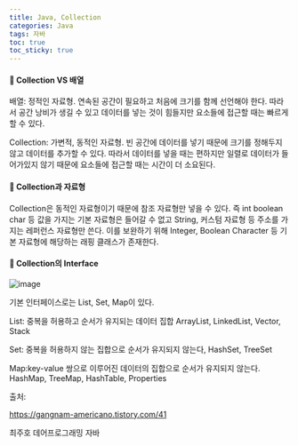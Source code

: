 ```yaml
---
title: Java, Collection
categories: Java
tags: 자바
toc: true
toc_sticky: true
---
```


#### **📌 Collection VS 배열**

배열: 정적인 자료형. 연속된 공간이 필요하고 처음에 크기를 함께 선언해야 한다. 따라서 공간 낭비가 생길 수 있고 데이터를 넣는 것이 힘들지만 요소들에 접근할 때는 빠르게 할 수 있다. 

Collection: 가변적, 동적인 자료형. 빈 공간에 데이터를 넣기 때문에 크기를 정해두지 않고 데이터를 추가할 수 있다. 따라서 데이터를 넣을 때는 편하지만 일렬로 데이터가 들어가있지 않기 때문에 요소들에 접근할 때는 시간이 더 소요된다. 

#### **📌 Collection과 자료형**

Collection은 동적인 자료형이기 때문에 참조 자료형만 넣을 수 있다. 즉 int boolean char 등 값을 가지는 기본 자료형은 들어갈 수 없고 String, 커스텀 자료형 등 주소를 가지는 레퍼런스 자료형만 쓴다. 이를 보완하기 위해 Integer, Boolean Character 등 기본 자료형에 해당하는 래핑 클래스가 존재한다. 

#### **📌 Collection의 Interface**

![image](https://user-images.githubusercontent.com/96677719/150907794-8feb32cd-737a-4d6f-9fea-f5bdb52163e9.png)

기본 인터페이스로는 List, Set, Map이 있다. 

List: 중복을 허용하고 순서가 유지되는 데이터 집합 ArrayList, LinkedList, Vector, Stack

Set: 중복을 허용하지 않는 집합으로 순서가 유지되지 않는다,  HashSet, TreeSet

Map:key-value 쌍으로 이루어진 데이터의 집합으로 순서가 유지되지 않는다. HashMap, TreeMap, HashTable, Properties

출처:

https://gangnam-americano.tistory.com/41

최주호 데어프로그래밍 자바
